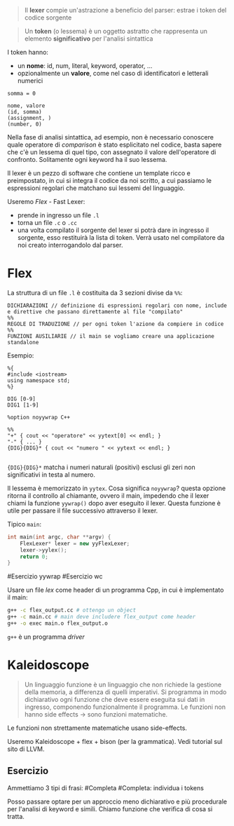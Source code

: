 > Il **lexer** compie un'astrazione a beneficio del parser: estrae i token del codice sorgente

>Un **token** (o lessema) è un oggetto astratto che rappresenta un elemento **significativo** per l'analisi sintattica

I token hanno:
- un **nome**: id, num, literal, keyword, operator, ...
- opzionalmente un **valore**, come nel caso di identificatori e letterali numerici

```
somma = 0

nome, valore
(id, somma)
(assignment, )
(number, 0)
```

Nella fase di analisi sintattica, ad esempio, non è necessario conoscere quale operatore di *comparison* è stato esplicitato nel codice, basta sapere che c'è un lessema di quel tipo, con assegnato il valore dell'operatore di confronto. Solitamente ogni keyword ha il suo lessema.

Il lexer è un pezzo di software che contiene un template ricco e preimpostato, in cui si integra il codice da noi scritto, a cui passiamo le espressioni regolari che matchano sui lessemi del linguaggio. 

Useremo *Flex* - Fast Lexer:
- prende in ingresso un file `.l`
- torna un file `.c` o `.cc`
- una volta compilato il sorgente del lexer si potrà dare in ingresso il sorgente, esso restituirà la lista di token. Verrà usato nel compilatore da noi creato interrogandolo dal parser.

# Flex
La struttura di un file `.l` è costituita da 3 sezioni divise da `%%`:
```
DICHIARAZIONI // definizione di espressioni regolari con nome, include e direttive che passano direttamente al file "compilato"
%%
REGOLE DI TRADUZIONE // per ogni token l'azione da compiere in codice
%%
FUNZIONI AUSILIARIE // il main se vogliamo creare una applicazione standalone
```

Esempio:
```
%{
#include <iostream>
using namespace std;
%}

DIG [0-9]
DIG1 [1-9]

%option noyywrap C++

%%
"+" { cout << "operatore" << yytext[0] << endl; }
"-" { ... }
{DIG}{DIG}* { cout << "numero " << yytext << endl; }


```

`{DIG}{DIG}*` matcha i numeri naturali (positivi) esclusi gli zeri non significativi in testa al numero.

Il lessema è memorizzato in `yytex`.
Cosa significa `noyywrap`? questa opzione ritorna il controllo al chiamante, ovvero il main, impedendo che il lexer chiami la funzione `yywrap()` dopo aver eseguito il lexer. Questa funzione è utile per passare il file successivo attraverso il lexer.

Tipico `main`:
```cpp
int main(int argc, char **argv) {
	FlexLexer* lexer = new yyFlexLexer;
	lexer->yylex();
	return 0;
}
```

#Esercizio yywrap
#Esercizio wc


Usare un file *lex* come header di un programma Cpp, in cui è implementato il main:
```bash
g++ -c flex_output.cc # ottengo un object
g++ -c main.cc # main deve includere flex_output come header
g++ -o exec main.o flex_output.o
```

`g++` è un programma *driver*

# Kaleidoscope
>Un linguaggio funzione è un linguaggio che non richiede la gestione della memoria, a differenza di quelli imperativi. Si programma in modo dichiarativo ogni funzione che deve essere eseguita sui dati in ingresso, componendo funzionalmente il programma. Le funzioni non hanno side effects  -> sono funzioni matematiche.

Le funzioni non strettamente matematiche usano side-effects.

Useremo Kaleidoscope + flex + bison (per la grammatica). Vedi tutorial sul sito di LLVM.


## Esercizio
Ammettiamo 3 tipi di frasi: #Completa 
#Completa: individua i tokens

Posso passare optare per un approccio meno dichiarativo e più procedurale per l'analisi di keyword e simili. Chiamo funzione che verifica di cosa si tratta.